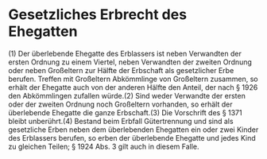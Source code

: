 # Gesetzliches Erbrecht des Ehegatten

(1) Der überlebende Ehegatte des Erblassers ist neben Verwandten der ersten Ordnung zu einem Viertel, neben Verwandten der zweiten Ordnung oder neben Großeltern zur Hälfte der Erbschaft als gesetzlicher Erbe berufen. Treffen mit Großeltern Abkömmlinge von Großeltern zusammen, so erhält der Ehegatte auch von der anderen Hälfte den Anteil, der nach § 1926 den Abkömmlingen zufallen würde.(2) Sind weder Verwandte der ersten oder der zweiten Ordnung noch Großeltern vorhanden, so erhält der überlebende Ehegatte die ganze Erbschaft.(3) Die Vorschrift des § 1371 bleibt unberührt.(4) Bestand beim Erbfall Gütertrennung und sind als gesetzliche Erben neben dem überlebenden Ehegatten ein oder zwei Kinder des Erblassers berufen, so erben der überlebende Ehegatte und jedes Kind zu gleichen Teilen; § 1924 Abs. 3 gilt auch in diesem Falle. 


